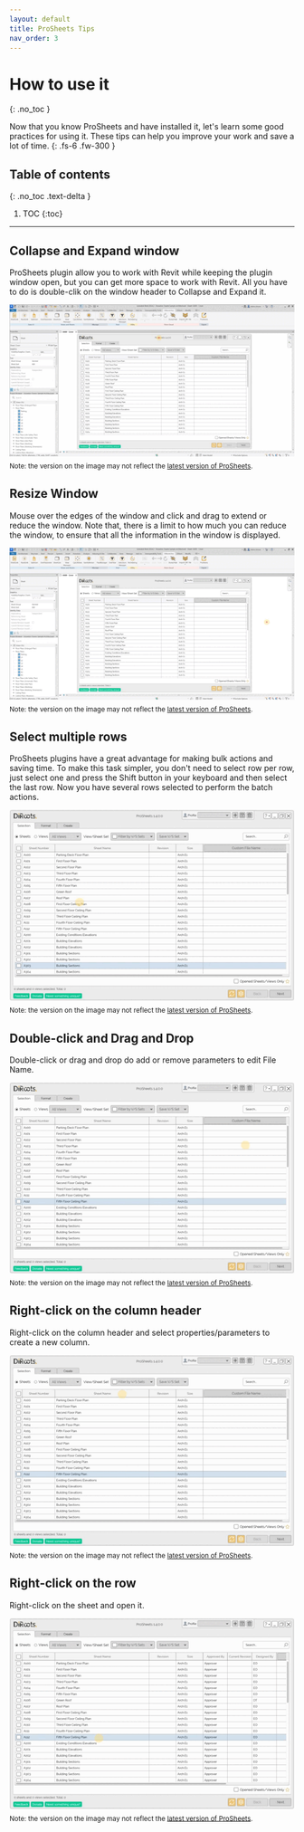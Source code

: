 ```yaml
---
layout: default
title: ProSheets Tips
nav_order: 3
---
```


# How to use it
{: .no_toc }

Now that you know ProSheets and have installed it, let's learn some good practices for using it. These tips can help you improve your work and save a lot of time.
{: .fs-6 .fw-300 }

## Table of contents
{: .no_toc .text-delta }

1. TOC
{:toc}

---

## Collapse and Expand window

ProSheets plugin allow you to work with Revit while keeping the plugin window open, but you can get more space to work with Revit. All you have to do is double-clik on the window header to Collapse and Expand it.

![ProSheets-Tips Collapse and Expand window](../assets\images\GIFs\Tips\PS-Collapse.gif)  
<sub>Note: the version on the image may not reflect the [latest version of ProSheets](https://diroots.com/revit-plugins/revit-to-pdf-dwg-dgn-dwf-nwc-ifc-and-images-with-prosheets/).</sub>

## Resize Window

Mouse over the edges of the window and click and drag to extend or reduce the window. Note that, there is a limit to how much you can reduce the window, to ensure that all the information in the window is displayed.

![ProSheets-Tips resize window](../assets\images\GIFs\Tips\PS-Resize.gif)  
<sub>Note: the version on the image may not reflect the [latest version of ProSheets](https://diroots.com/revit-plugins/revit-to-pdf-dwg-dgn-dwf-nwc-ifc-and-images-with-prosheets/).</sub>

## Select multiple rows

ProSheets plugins have a great advantage for making bulk actions and saving time. To make this task simpler, you don't need to select row per row, just select one and press the Shift button in your keyboard and then select the last row. Now you have several rows selected to perform the batch actions.

![ProSheets-Tips select rows](../assets\images\GIFs\Tips\PS-SelectRows.gif)  
<sub>Note: the version on the image may not reflect the [latest version of ProSheets](https://diroots.com/revit-plugins/revit-to-pdf-dwg-dgn-dwf-nwc-ifc-and-images-with-prosheets/).</sub>

## Double-click and Drag and Drop

Double-click or drag and drop do add or remove parameters to edit File Name.

![ProSheets-Tips double-click and drag and drop](../assets\images\GIFs\Tips\PS-DropDoubleClick.gif)  
<sub>Note: the version on the image may not reflect the [latest version of ProSheets](https://diroots.com/revit-plugins/revit-to-pdf-dwg-dgn-dwf-nwc-ifc-and-images-with-prosheets/).</sub>

## Right-click on the column header

Right-click on the column header and select properties/parameters to create a new column.

![ProSheets-Tips right click on the column](../assets\images\GIFs\Tips\PS-AddColumns.gif)  
<sub>Note: the version on the image may not reflect the [latest version of ProSheets](https://diroots.com/revit-plugins/revit-to-pdf-dwg-dgn-dwf-nwc-ifc-and-images-with-prosheets/).</sub>

## Right-click on the row

Right-click on the sheet and open it.

![ProSheets-Tips right click on the row](../assets\images\GIFs\Tips\PS-RightClick.gif)  
<sub>Note: the version on the image may not reflect the [latest version of ProSheets](https://diroots.com/revit-plugins/revit-to-pdf-dwg-dgn-dwf-nwc-ifc-and-images-with-prosheets/).</sub>